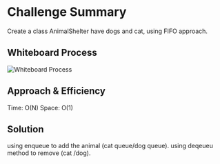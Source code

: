 # Challenge Summary
<!-- Description of the challenge -->

Create a class AnimalShelter have dogs and cat, using FIFO approach.
## Whiteboard Process
<!-- Embedded whiteboard image -->
![Whiteboard Process](cc12.jpg)
## Approach & Efficiency
<!-- What approach did you take? Why? What is the Big O space/time for this approach? -->
Time: O(N)
Space: O(1)
## Solution
<!-- Show how to run your code, and examples of it in action -->
using enqueue to add the animal (cat queue/dog queue).
using deqeueu method to remove (cat /dog).
